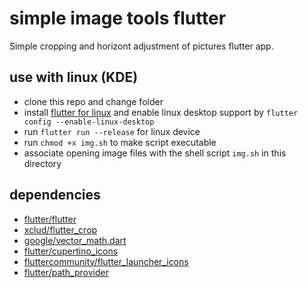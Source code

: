# simple image tools flutter

Simple cropping and horizont adjustment of pictures flutter app.

## use with linux (KDE)
* clone this repo and change folder
* install [flutter for linux](https://flutter.dev/docs/get-started/install/linux) and enable linux desktop support by `flutter config --enable-linux-desktop`
* run `flutter run --release` for linux device
* run `chmod +x img.sh` to make script executable
* associate opening image files with the shell script `img.sh` in this directory

## dependencies
* [flutter/flutter](https://github.com/flutter/flutter)
* [xclud/flutter_crop](https://github.com/xclud/flutter_crop)
* [google/vector_math.dart](https://github.com/google/vector_math.dart)
* [flutter/cupertino_icons](https://github.com/flutter/cupertino_icons)
* [fluttercommunity/flutter_launcher_icons](https://github.com/fluttercommunity/flutter_launcher_icons)
* [flutter/path_provider](https://github.com/flutter/plugins/tree/master/packages/path_provider)
